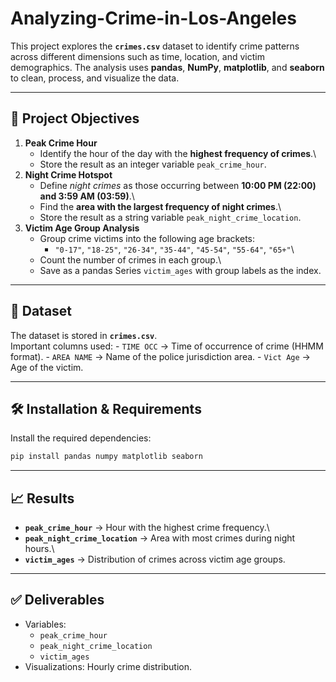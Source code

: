 # Analyzing-Crime-in-Los-Angeles

This project explores the **`crimes.csv`** dataset to identify crime
patterns across different dimensions such as time, location, and victim
demographics. The analysis uses **pandas**, **NumPy**, **matplotlib**,
and **seaborn** to clean, process, and visualize the data.

------------------------------------------------------------------------

## 🚀 Project Objectives

1.  **Peak Crime Hour**
    -   Identify the hour of the day with the **highest frequency of
        crimes**.\
    -   Store the result as an integer variable `peak_crime_hour`.
2.  **Night Crime Hotspot**
    -   Define *night crimes* as those occurring between **10:00 PM
        (22:00) and 3:59 AM (03:59)**.\
    -   Find the **area with the largest frequency of night crimes**.\
    -   Store the result as a string variable
        `peak_night_crime_location`.
3.  **Victim Age Group Analysis**
    -   Group crime victims into the following age brackets:
        -   `"0-17"`, `"18-25"`, `"26-34"`, `"35-44"`, `"45-54"`,
            `"55-64"`, `"65+"`\
    -   Count the number of crimes in each group.\
    -   Save as a pandas Series `victim_ages` with group labels as the
        index.

------------------------------------------------------------------------

## 📂 Dataset

The dataset is stored in **`crimes.csv`**.\
Important columns used: - `TIME OCC` → Time of occurrence of crime (HHMM
format). - `AREA NAME` → Name of the police jurisdiction area. -
`Vict Age` → Age of the victim.

------------------------------------------------------------------------

## 🛠️ Installation & Requirements

Install the required dependencies:

``` bash
pip install pandas numpy matplotlib seaborn
```

------------------------------------------------------------------------

## 📈 Results

-   **`peak_crime_hour`** → Hour with the highest crime frequency.\
-   **`peak_night_crime_location`** → Area with most crimes during night
    hours.\
-   **`victim_ages`** → Distribution of crimes across victim age groups.

------------------------------------------------------------------------

## ✅ Deliverables

-   Variables:
    -   `peak_crime_hour`
    -   `peak_night_crime_location`
    -   `victim_ages`
-   Visualizations: Hourly crime distribution.
